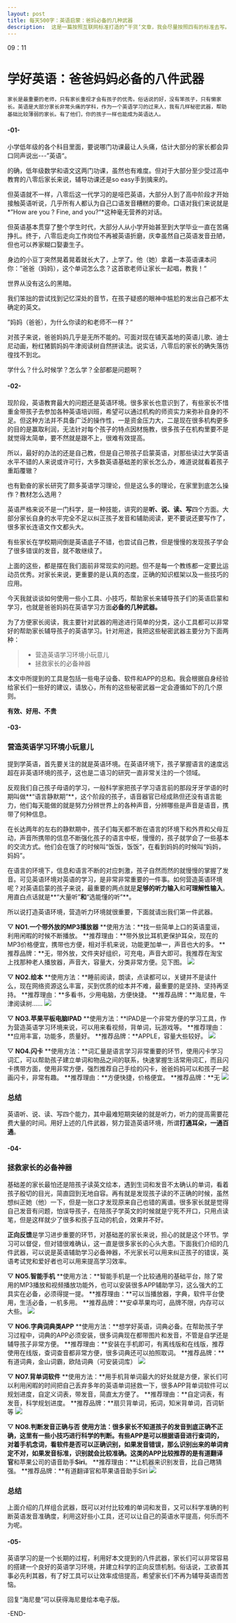 ```yaml
---
layout: post
title: 每天500字：英语启蒙：爸妈必备的几种武器
description:  这是一篇按照互联网标准打造的“干货‘文章，我会尽量按照四有的标准去写。
---
```


09：11

# 学好英语：爸爸妈妈必备的八件武器

`家长是最重要的老师，只有家长重视才会有孩子的优秀。俗话说的好，没有笨孩子，只有懒家长。英语是大部分家长非常头痛的学科，作为一个英语学习的过来人，我有几样秘密武器，帮助基础比较薄弱的家长。有了他们，你的孩子一样也能成为英语达人。`

#### -01-
小学低年级的各个科目里面，要说哪门功课最让人头痛，估计大部分的家长都会异口同声说出---”英语“。

的确，低年级数学和语文这两门功课，虽然也有难度。但对于大部分至少受过高中教育的八零后家长来说，辅导功课还是so easy手到擒来的。

但英语就不一样，八零后这一代学习的是哑巴英语，大部分人到了高中阶段才开始接触英语听说，几乎所有人都认为自己口语发音糟糕的要命。口语对我们来说就是*”How are you ? Fine, and you?“*这种毫无营养的对话。

但英语基本贯穿了整个学生时代，大部分人从小学开始甚至到大学毕业一直在苦痛挣扎。终于，八零后走向工作岗位不再被英语折磨，庆幸虽然自己英语发音丑陋，但也可以养家糊口娶妻生子。

身边的小豆丁突然晃着晃着就长大了，上学了。他（她）拿着一本英语课本问你：”爸爸（妈妈），这个单词怎么念？这首歌老师让家长一起唱，教我！“

世界从没有这么的黑暗。

我们笨拙的尝试找到记忆深处的音节，在孩子疑惑的眼神中尴尬的发出自己都不太确定的英文。

”妈妈（爸爸），为什么你读的和老师不一样？“

对孩子来说，爸爸妈妈几乎是无所不能的。可面对现在铺天盖地的英语儿歌、迪士尼动画，粉红猪鹅妈妈牛津阅读树自然拼读法。说实话，八零后的家长的确失落彷徨找不到北。

学什么？什么时候学？怎么学？全部都是问题啊？

#### -02-
现阶段，英语教育最大的问题还是英语环境。很多家长也意识到了，有些家长不惜重金带孩子去参加各种英语培训班，希望可以通过机构的师资实力来弥补自身的不足。但这种方法并不具备广泛的操作性，一是资金压力大，二是现在很多机构更多的目的是赢取利润，无法针对每个孩子的特点因材施教，很多孩子在机构里要不是就觉得太简单，要不然就是跟不上，很难有效提高。

所以，最好的办法的还是自己教，但是自己带孩子启蒙英语，对那些读过大学英语水平不错的人来说或许可行，大多数英语基础差的家长怎么办，难道说就看着孩子重蹈覆辙？

也有勤奋的家长研究了颇多英语学习理论，但是这么多的理论，在家里到底怎么操作？教材怎么选用？

英语严格来说不是一门科学，是一种技能，讲究的是**听、说、读、写**四个方面。大部分家长自身的水平完全不足以纠正孩子发音和辅助阅读，更不要说还要写作了，很多家长连语文作文都头大。

有些家长在学校期间倒是英语底子不错，也尝试自己教，但是慢慢的发现孩子学会了很多错误的发音，就不敢继续了。

上面的这些，都是摆在我们面前非常现实的问题。但不是每一个教练都一定要比运动员优秀。对家长来说，更重要的是认真的态度，正确的知识框架以及一些技巧的应用。

今天我就谈谈如何使用一些小工具、小技巧，帮助家长来辅导孩子们的英语启蒙和学习，也就是爸爸妈妈在英语学习方面**必备的几种武器。**

为了方便家长阅读，我主要针对武器的用途进行简单的分类，这小工具都可以非常好的帮助家长辅导孩子的英语学习。针对用途，我把这些秘密武器主要分为下面两种：

> - 营造英语学习环境小玩意儿
> - 拯救家长的必备神器

本文中所提到的工具是包括一些电子设备、软件和APP的总和。我会根据自身经验给家长们一些好的建议，请放心，所有的这些秘密武器一定会遵循如下的几个原则。

**有效、好用、不贵**

#### -03-
### **营造英语学习环境小玩意儿**
提到学英语，首先要关注的就是英语环境。在英语环境下，孩子掌握语言的速度远超在非英语环境的孩子，这也是二语习的研究一直非常关注的一个领域。

反观我们自己孩子母语的学习，一般科学家把孩子学习语言前的那段牙牙学语的时期叫做**“语言静默期”**，这个阶段的孩子，语音器官已经成熟但还没有语言能力，他们每天能做的就是努力分辨世界上的各种声音，分辨哪些是声音是语音，携带了何种信息。

在长达两年的左右的静默期中，孩子们每天都不断在语言的环境下和外界和父母互动，声音所携带的信息不断强化孩子的语言中枢，慢慢的，孩子就学会了一些基本的交流方式。他们会在饿了的时候叫“饭饭，饭饭”，在看到妈妈的时候叫“妈妈，妈妈”。

在语言的环境下，信息和语言不断的对应刺激，孩子自然而然的就慢慢的掌握了发音。可见英语环境对英语的学习，是非常非常重要的一件事。如何营造英语环境呢？对英语启蒙的孩子来说，最重要的两点就是**足够的听力输入**和**可理解性输入**。用直白点话就是**“大量听”**和**“选能懂的听”**。

所以说打造英语环境，营造听力环境就很重要，下面就请出我们第一件武器。

▽
**NO1.一个带外放的MP3播放器**
**使用方法：**找一些简单上口的英语童谣，利用闲暇的时候不断播放。
**推荐理由：**带外放比耳机更保护耳朵，现在的MP3价格便宜，携带也方便，相对手机来说，功能更加单一，声音也大的多。
**推荐品牌：**无，带外放，文件夹好组织，可充电，声音大即可。我推荐在淘宝上找那种老人播放器，声音大，容量大，分类非常方便。见下图。
![][image-1]

▽
**NO2.绘本**
**使用方法：**睡前阅读，朗读，点读都可以，关键并不是读什么，现在网络资源这么丰富，买到优质的绘本并不难，最重要的是坚持、坚持再坚持。
**推荐理由：**多看书，少用电脑，方便快捷。
**推荐品牌：**海尼曼，牛津阅读树......
![][image-2]

▽
**NO3.苹果平板电脑IPAD**
**使用方法：**IPAD是一个非常方便的学习工具，作为营造英语学习环境来说，可以用来看视频，背单词，玩游戏等。
**推荐理由：**应用丰富，功能多，质量好。
**推荐品牌：**APPLE，容量大些较好。
![][image-3]

▽
**NO4.闪卡**
**使用方法：**词汇量是语言学习非常重要的环节，使用闪卡学习词汇，可以帮助孩子建立单词和物品之间的联系，快速掌握生活常用词汇，而且闪卡携带方面，使用非常方便，强烈推荐自己手绘的闪卡，爸爸妈妈可以和孩子一起画闪卡，非常有趣。
**推荐理由：**方便快捷，价格便宜。
**推荐品牌：**无
![][image-4]

### 总结
英语听、说、读、写四个能力，其中最难短期突破的就是听力，听力的提高需要花费大量的时间。用好上述的几件武器，努力营造英语环境，所谓**打通耳朵，一通百通**。

#### -04-
### 拯救家长的必备神器
基础差的家长最怕还是陪孩子读英文绘本，遇到生词和发音不太确认的单词，看着孩子殷切的目光，简直囧到无地自容。再有就是发现孩子读的不正确的时候，虽然想纠正她（他）一下，但是一张口才发现原来自己也错的离谱。很多家长就是觉得自己发音有问题，怕误导孩子，在陪孩子学英文的时候就是宁死不开口，只用点读笔，但是这样就少了很多和孩子互动的机会，效果并不好。

**正向反馈**是学习进步重要的环节，对基础差的家长来说，担心的就是这个环节。学习可以督促，但对错很难确认，这一直是很多家长的心头大患。下面我们介绍的几件武器，可以说是英语辅助学习必备神器，不光家长可以用来纠正孩子的错误，英语考试党和爱好者也可以用来提高学习效率。

▽
**NO5.智能手机**
**使用方法：**智能手机是一个比较通用的基础平台，除了常用的MP3播放和视频播放功能外，也可以安装很多APP辅助学习，这么强大的工具实在必备，必须得提一提。
**推荐理由：**可以当播放器，字典，软件平台使用，生活必备，一机多用。
**推荐品牌：**安卓苹果均可，品牌不限，内存可以大些。
![][image-5]

▽
**NO6.字典词典类APP**
**使用方法：**想学好英语，词典必备。在帮助孩子学习过程中，词典的APP必须安装，很多词典现在都带图片和发音，不管是自学还是辅导孩子非常方便。
**推荐理由：**安装在手机即可，有离线版和在线版，推荐使用在线版，查词查音都非常方便，很多词典还可以拍照取词。
**推荐品牌：**有道词典，金山词霸，欧陆词典（可安装词库）
![][image-6]

▽
**NO7.背单词软件**
**使用方法：**用手机背单词最大的好处就是方便，家长们可以利用闲暇的时间把自己丢弃多年的英语单词拯救一下，很多APP背单词软件可以规划进度，自定义词表，带发音，简直太方便了。
**推荐理由：**自定词表，有发音，科学规划进度。
**推荐品牌：**扇贝背单词，拓词，知米背单词，百词斩等
![][image-7]

▽
**NO8.判断发音正确与否**
**使用方法：**很多家长不知道孩子的发音到底正确不正确，这里有一些小技巧进行科学的判断。有些APP是可以根据语音进行查词的，对着手机念词，看软件是否可以正确识别，如果发音错误，那么识别出来的单词肯定不对，如果发音标准，识别就会比较准确。这类的APP比较推荐的是**有道翻译官**和苹果公司的语音助手**Siri**。
**推荐理由：**让机器来识别发音，比自己瞎猜强。
**推荐品牌：**有道翻译官和苹果语音助手Siri
![][image-8]

### 总结
上面介绍的几样组合武器，既可以对付比较难的单词和发音，又可以科学准确的判断英语发音准确度，利用这好些小工具，还可以让自己的英语水平提高，何乐而不为呢。

#### -05-
英语学习的是一个长期的过程，利用好本文提到的八件武器，家长们可以非常容易的搭建一个良好的英语学习环境，并建立科学的正向反馈机制。俗话说，工欲善其事必先利其器，有了好工具可以让效率成倍提高，希望家长们不再为辅导英语而苦恼。

回复“海尼曼”可以获得海尼曼绘本电子版。

-END-

[image-1]:	http://ovk08s2sq.bkt.clouddn.com/20171108151012961888072.png
[image-2]:	http://ovk08s2sq.bkt.clouddn.com/20171109151019185297322.png
[image-3]:	http://ovk08s2sq.bkt.clouddn.com/20171109151019231480690.png
[image-4]:	http://ovk08s2sq.bkt.clouddn.com/20171108151013052912843.png
[image-5]:	http://ovk08s2sq.bkt.clouddn.com/20171109151020803763528.png
[image-6]:	http://ovk08s2sq.bkt.clouddn.com/20171109151021146491846.png
[image-7]:	http://ovk08s2sq.bkt.clouddn.com/20171109151021151488871.png
[image-8]:	http://ovk08s2sq.bkt.clouddn.com/20171109151021160350575.png